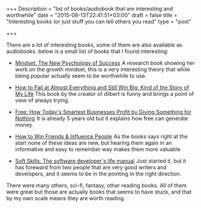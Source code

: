 +++
Description = "list of books/audiobook that are interesting and worthwhile"
date = "2015-08-13T22:41:51+03:00"
draft = false
title = "Interesting books (or just stuff you can tell others you read"
type = "post"

+++

There are a lot of interesting books, some of them are also available as audiobooks.
below is a small list of books that I found interesting:
<!--more-->

* <a href="http://www.amazon.com/gp/product/0345472322/ref=as_li_tl?ie=UTF8&camp=1789&creative=9325&creativeASIN=0345472322&linkCode=as2&tag=chatanuga-20&linkId=W7MUD7IWQHTJ2DWA">Mindset: The New Psychology of Success</a><img src="http://ir-na.amazon-adsystem.com/e/ir?t=chatanuga-20&l=as2&o=1&a=0345472322" width="1" height="1" border="0" alt="" style="border:none !important; margin:0px !important;" />
    A research book showing her work on the growth mindset, this is a very interesting theory that while being popular actually seem to be worthwhile to use.

* <a href="http://www.amazon.com/gp/product/1591847745/ref=as_li_tl?ie=UTF8&camp=1789&creative=9325&creativeASIN=1591847745&linkCode=as2&tag=chatanuga-20&linkId=2XT5EKNRSBJP6XX6">How to Fail at Almost Everything and Still Win Big: Kind of the Story of My Life</a>
   This book by the creator of dilbert is funny and brings a point of view of always trying.

* <a href="http://www.amazon.com/gp/product/140131032X/ref=as_li_tl?ie=UTF8&camp=1789&creative=9325&creativeASIN=140131032X&linkCode=as2&tag=chatanuga-20&linkId=ECV7A4IY4WDYAMSQ">Free: How Today's Smartest Businesses Profit by Giving Something for Nothing</a><img src="http://ir-na.amazon-adsystem.com/e/ir?t=chatanuga-20&l=as2&o=1&a=140131032X" width="1" height="1" border="0" alt="" style="border:none !important; margin:0px !important;" />
   It is already 5 years old but it explains how free can generate money.

* <a href="http://www.amazon.com/gp/product/0671027034/ref=as_li_tl?ie=UTF8&camp=1789&creative=9325&creativeASIN=0671027034&linkCode=as2&tag=chatanuga-20&linkId=CK5DKRTYRLNDH7QH">How to Win Friends & Influence People</a><img src="http://ir-na.amazon-adsystem.com/e/ir?t=chatanuga-20&l=as2&o=1&a=0671027034" width="1" height="1" border="0" alt="" style="border:none !important; margin:0px !important;" />
   As the books says right at the start none of these ideas are new, but hearing them again in an informative and easy to remember way makes them more valuable

* <a href="http://www.amazon.com/gp/product/1617292397/ref=as_li_tl?ie=UTF8&camp=1789&creative=9325&creativeASIN=1617292397&linkCode=as2&tag=chatanuga-20&linkId=AZPZOPV6XWI3ZY7E">Soft Skills: The software developer's life manual</a><img src="http://ir-na.amazon-adsystem.com/e/ir?t=chatanuga-20&l=as2&o=1&a=1617292397" width="1" height="1" border="0" alt="" style="border:none !important; margin:0px !important;" />
   Just started it, but it has foreward from two people that are very good writers and developers, and it seems to be in the pointing in the right direction.

There were many others, sci-fi, fantasy, other reading books. All of them were great but those are actually books that seems to have stuck, and that by my own scale means they are worth reading.

